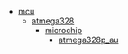 * [mcu](/mcu)
  * [atmega328](/mcu/atmega328)
    * [microchip](/mcu/atmega328/microchip)
      * [atmega328p_au](/mcu/atmega328/microchip/atmega328p_au)
